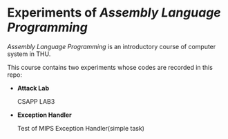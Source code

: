 # Experiments of *Assembly Language Programming*

*Assembly Language Programming* is an introductory course of computer system in THU.

This course contains two experiments whose codes are recorded in this repo:

* **Attack Lab**

  CSAPP LAB3

* **Exception Handler**

  Test of MIPS Exception Handler(simple task)

